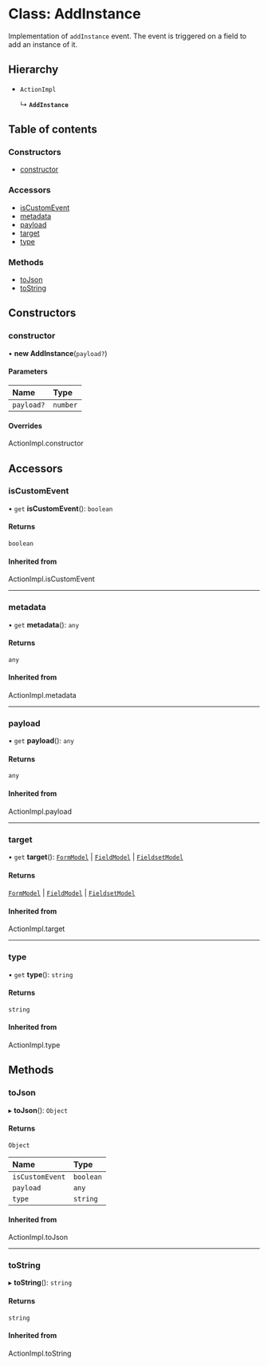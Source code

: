 # Class: AddInstance

Implementation of `addInstance` event. The event is triggered on a field to add an instance of it.

## Hierarchy

- `ActionImpl`

  ↳ **`AddInstance`**

## Table of contents

### Constructors

- [constructor](AddInstance.md#constructor)

### Accessors

- [isCustomEvent](AddInstance.md#iscustomevent)
- [metadata](AddInstance.md#metadata)
- [payload](AddInstance.md#payload)
- [target](AddInstance.md#target)
- [type](AddInstance.md#type)

### Methods

- [toJson](AddInstance.md#tojson)
- [toString](AddInstance.md#tostring)

## Constructors

### constructor

• **new AddInstance**(`payload?`)

#### Parameters

| Name | Type |
| :------ | :------ |
| `payload?` | `number` |

#### Overrides

ActionImpl.constructor

## Accessors

### isCustomEvent

• `get` **isCustomEvent**(): `boolean`

#### Returns

`boolean`

#### Inherited from

ActionImpl.isCustomEvent

___

### metadata

• `get` **metadata**(): `any`

#### Returns

`any`

#### Inherited from

ActionImpl.metadata

___

### payload

• `get` **payload**(): `any`

#### Returns

`any`

#### Inherited from

ActionImpl.payload

___

### target

• `get` **target**(): [`FormModel`](../interfaces/FormModel.md) \| [`FieldModel`](../interfaces/FieldModel.md) \| [`FieldsetModel`](../interfaces/FieldsetModel.md)

#### Returns

[`FormModel`](../interfaces/FormModel.md) \| [`FieldModel`](../interfaces/FieldModel.md) \| [`FieldsetModel`](../interfaces/FieldsetModel.md)

#### Inherited from

ActionImpl.target

___

### type

• `get` **type**(): `string`

#### Returns

`string`

#### Inherited from

ActionImpl.type

## Methods

### toJson

▸ **toJson**(): `Object`

#### Returns

`Object`

| Name | Type |
| :------ | :------ |
| `isCustomEvent` | `boolean` |
| `payload` | `any` |
| `type` | `string` |

#### Inherited from

ActionImpl.toJson

___

### toString

▸ **toString**(): `string`

#### Returns

`string`

#### Inherited from

ActionImpl.toString
